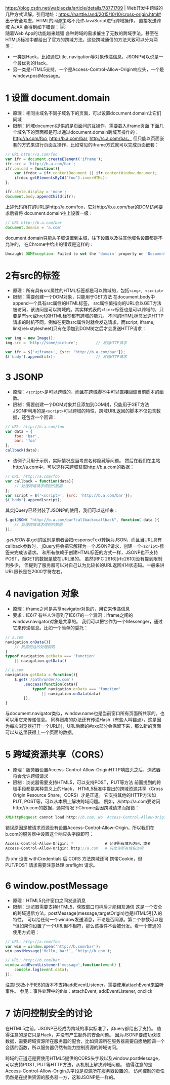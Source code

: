 https://blog.csdn.net/wabiaozia/article/details/78771709
|
Web开发中跨域的几种方式详解，引用地址：https://harttle.land/2015/10/10/cross-origin.html#
出于安全考虑，HTML的同源策略不允许JavaScript进行跨域操作， 直接发送跨域 AJAX 会得到如下错误：
![](../assets/domain1.png)<br>
随着Web App的功能越来越强 各种跨域的需求催生了无数的跨域手法。甚至在HTML5标准中都给出了官方的跨域方法。这些跨域通信的方法大致可以分为两类：
- 一类是Hack，比如通过title, navigation等对象传递信息，JSONP可以说是一个最优秀的Hack。
- 另一类是HTML5支持，一个是Access-Control-Allow-Origin响应头，一个是window.postMessage。
# 1 设置 document.domain
- 原理：相同主域名不同子域名下的页面，可以设置document.domain让它们同域
- 限制：同域document提供的是页面间的互操作，需要载入iframe页面
下面几个域名下的页面都是可以通过document.domain跨域互操作的： http://a.com/foo, http://b.a.com/bar, http://c.a.com/bar。 但只能以页面嵌套的方式来进行页面互操作，比如常见的iframe方式就可以完成页面嵌套：
```javascript
// URL http://a.com/foo
var ifr = document.createElement('iframe');
ifr.src = 'http://b.a.com/bar'; 
ifr.onload = function(){
    var ifrdoc = ifr.contentDocument || ifr.contentWindow.document;
    ifrdoc.getElementsById("foo").innerHTML);
};

ifr.style.display = 'none';
document.body.appendChild(ifr);
```
上述代码所在的URL是http://a.com/foo，它对http://b.a.com/bar的DOM访问要求后者将 document.domain往上设置一级：
```javascript
// URL http://b.a.com/bar
document.domain = 'a.com'
```
document.domain只能从子域设置到主域，往下设置以及往其他域名设置都是不允许的， 在Chrome中给出的错误是这样的：
```javascript
Uncaught DOMException: Failed to set the 'domain' property on 'Document': 'baidu.com' is not a suffix of 'b.a.com'
```
# 2有src的标签
- 原理：所有具有src属性的HTML标签都是可以跨域的，包括`<img>, <script>`
- 限制：需要创建一个DOM对象，只能用于GET方法
在document.body中append一个具有src属性的HTML标签， src属性值指向的URL会以GET方法被访问，该访问是可以跨域的。其实样式表的`<link>`标签也是可以跨域的，只要是有src或href的HTML标签都有跨域的能力。
不同的HTML标签发送HTTP请求的时机不同，例如<img>在更改src属性时就会发送请求，而script, iframe, link[rel=stylesheet]只有在添加到DOM树之后才会发送HTTP请求：
```javascript
var img = new Image();
img.src = 'http://some/picture';        // 发送HTTP请求

var ifr = $('<iframe>', {src: 'http://b.a.com/bar'});
$('body').append(ifr);                  // 发送HTTP请求
```
# 3 JSONP
- 原理：`<script>`是可以跨域的，而且在跨域脚本中可以直接回调当前脚本的函数。
- 限制：需要创建一个DOM对象并且添加到DOM树，只能用于GET方法
JSONP利用的是`<script>`可以跨域的特性，跨域URL返回的脚本不仅包含数据，还包含一个回调：
```javascript
// URL: http://b.a.com/foo
var data = {
    foo: 'bar',
    bar: 'foo'
};
callback(data);
```
- 该例子只用于示例，实际情况应当考虑名称隐藏等问题。
然后在我们在主站http://a.com中，可以这样来跨域获取http://b.a.com的数据：
```javascript
// URL: http://a.com/foo
var callback = function(data){
    // 处理跨域请求得到的数据
};
var script = $('<script>', {src: 'http://b.a.com/bar'});
$('body').append(script);
```
其实jQuery已经封装了JSONP的使用，我们可以这样来：
```javascript
$.getJSON( "http://b.a.com/bar?callback=callback", function( data ){
    // 处理跨域请求得到的数据
});
```
$.getJSON与$.get的区别是前者会把responseText转换为JSON，而且当URL具有callback参数时， jQuery将会把它解释为一个JSONP请求，创建一个`<script>`标签来完成该请求。
和所有依赖于创建HTML标签的方式一样，JSONP也不支持POST，而GET的数据是放在URL里的。 虽然[RFC 2616][rfc2610]没有提到限制到多少， 但提到了服务器可以对自己认为比较长的URL返回414状态码。一般来讲URL限长是在2000字符左右。
# 4 navigation 对象
- 原理：iframe之间是共享navigator对象的，用它来传递信息
- 要求：IE6/7
有些人注意到了IE6/7的一个漏洞：iframe之间的window.navigator对象是共享的。 我们可以把它作为一个Messenger，通过它来传递信息。比如一个简单的委托：
```javascript
// a.com
navigation.onData(){
    // 数据到达的处理函数
}
typeof navigation.getData === 'function' 
    || navigation.getData()
```
```javascript
// b.com
navigation.getData = function(){
    $.get('/path/under/b.com')
        .success(function(data){
            typeof navigation.onData === 'function'
                || navigation.onData(data)
        });
}
```
与document.navigator类似，window.name也是当前窗口所有页面所共享的。也可以用它来传递信息。 同样蛋疼的办法还有传递Hash（有些人叫锚点），这是因为每次浏览器打开一个URL时，URL后面的#xxx部分会保留下来，那么新的页面可以从这里获得上一个页面的数据。
# 5 跨域资源共享（CORS）
- 原理：服务器设置Access-Control-Allow-OriginHTTP响应头之后，浏览器将会允许跨域请求
- 限制：浏览器需要支持HTML5，可以支持POST，PUT等方法
前面提到的跨域手段都是某种意义上的Hack， HTML5标准中提出的跨域资源共享（Cross Origin Resource Share，CORS）才是正道。 它支持其他的HTTP方法如PUT, POST等，可以从本质上解决跨域问题。
例如，从http://a.com要访问http://b.com的数据，通常情况下Chrome会因跨域请求而报错：
```javascript
XMLHttpRequest cannot load http://b.com. No 'Access-Control-Allow-Origin' header is present on the requested resource. Origin 'http://a.com' is therefore not allowed access.
```
错误原因是被请求资源没有设置Access-Control-Allow-Origin，所以我们在b.com的服务器中设置这个响应头字段即可：
```javascript
Access-Control-Allow-Origin: *              # 允许所有域名访问，或者
Access-Control-Allow-Origin: http://a.com   # 只允许所有域名访问
```
为 xhr 设置 withCredentials 后 CORS 方法跨域还可 携带Cookie，但 PUT/POST 请求需要注意处理 preflight 请求。
# 6 window.postMessage
- 原理：HTML5允许窗口之间发送消息
- 限制：浏览器需要支持HTML5，获取窗口句柄后才能相互通信
这是一个安全的跨域通信方法，postMessage(message,targetOrigin)也是HTML5引入的特性。 可以给任何一个window发送消息，不论是否同源。第二个参数可以是*但如果你设置了一个URL但不相符，那么该事件不会被分发。看一个普通的使用方式吧：
```javascript
// URL: http://a.com/foo
var win = window.open('http://b.com/bar');
win.postMessage('Hello, bar!', 'http://b.com'); 
```
```javascript
// URL: http://b.com/bar
window.addEventListener('message',function(event) {
    console.log(event.data);
});
```
注意IE8及小于IE8的版本不支持addEventListener，需要使用attachEvent来监听事件。 参见：事件处理中的this：attachEvent, addEventListener, onclick

# 7 访问控制安全的讨论
在HTML5之前，JSONP已经成为跨域的事实标准了，jQuery都给出了支持。 值得注意的是它只是Hack，并没有产生额外的安全问题。 因为JSONP要成功获取数据，需要跨域资源所在服务器的配合，比如资源所在服务器需要自愿地回调一个合适的函数，所以服务器仍然有能力控制资源的跨域访问。

跨域的正道还是要使用HTML5提供的CORS头字段以及window.postMessage， 可以支持POST, PUT等HTTP方法，从机制上解决跨域问题。 值得注意的是Access-Control-Allow-Origin头字段是资源所在服务器设置的， 访问控制的责任仍然是在提供资源的服务器一方，这和JSONP是一样的。